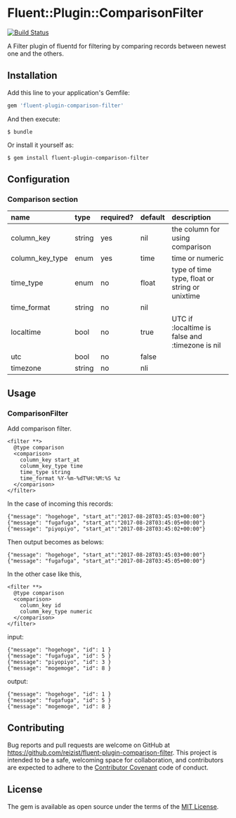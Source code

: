 # Fluent::Plugin::ComparisonFilter

[![Build Status](https://travis-ci.org/reizist/fluent-plugin-comparison-filter.svg?branch=master)](https://travis-ci.org/reizist/fluent-plugin-comparison-filter)

A Filter plugin of fluentd for filtering by comparing records between newest one and the others.

## Installation

Add this line to your application's Gemfile:

```ruby
gem 'fluent-plugin-comparison-filter'
```

And then execute:

    $ bundle

Or install it yourself as:

    $ gem install fluent-plugin-comparison-filter

## Configuration

### Comparison section
| name            | type          | required?    | default | description                                       |
| :-------------  | :------------ | :----------- | :-------| :-----------------------                          |
| column_key      | string        | yes          | nil     | the column for using comparison
| column_key_type | enum          | yes          | time    | time or numeric                   
| time_type       | enum          | no           | float   | type of time type, float or string or unixtime
| time_format     | string        | no           | nil     | 
| localtime       | bool          | no           | true    | UTC if :localtime is false and :timezone is nil                     
| utc             | bool          | no           | false   |
| timezone        | string        | no           | nli     |

## Usage

### ComparisonFilter

Add comparison filter.

```
<filter **>
  @type comparison
  <comparison>
    column_key start_at
    columm_key_type time
    time_type string
    time_format %Y-%m-%dT%H:%M:%S %z
  </comparison>
</filter>
```

In the case of incoming this records:

```
{"message": "hogehoge", "start_at":"2017-08-28T03:45:03+00:00"}
{"message": "fugafuga", "start_at":"2017-08-28T03:45:05+00:00"}
{"message": "piyopiyo", "start_at":"2017-08-28T03:45:02+00:00"}
```

Then output becomes as belows:

```
{"message": "hogehoge", "start_at":"2017-08-28T03:45:03+00:00"}
{"message": "fugafuga", "start_at":"2017-08-28T03:45:05+00:00"}
```

In the other case like this,

```
<filter **>
  @type comparison
  <comparison>
    column_key id 
    columm_key_type numeric
  </comparison>
</filter>
```

input:

```
{"message": "hogehoge", "id": 1 }
{"message": "fugafuga", "id": 5 }
{"message": "piyopiyo", "id": 3 }
{"message": "mogemoge", "id": 8 }
```

output:

```
{"message": "hogehoge", "id": 1 }
{"message": "fugafuga", "id": 5 }
{"message": "mogemoge", "id": 8 }
```

## Contributing

Bug reports and pull requests are welcome on GitHub at https://github.com/reizist/fluent-plugin-comparison-filter. This project is intended to be a safe, welcoming space for collaboration, and contributors are expected to adhere to the [Contributor Covenant](http://contributor-covenant.org) code of conduct.

## License

The gem is available as open source under the terms of the [MIT License](http://opensource.org/licenses/MIT).

